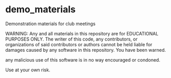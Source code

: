 # demo_materials
Demonstration materials for club meetings

WARNING: Any and all materials in this repository are for EDUCATIONAL PURPOSES ONLY. The writer of this code, any contributors, or organizations of said
contributors or authors cannot be held liable for damages caused by any software in this repository. You have been warned.

any malicious use of this software is in no way encouraged or condoned.

Use at your own risk.
